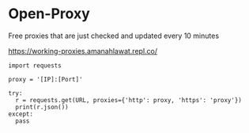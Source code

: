 # Open-Proxy
Free proxies that are just checked and updated every 10 minutes

https://working-proxies.amanahlawat.repl.co/

```
import requests

proxy = '[IP]:[Port]'

try:
  r = requests.get(URL, proxies={'http': proxy, 'https': 'proxy'})
  print(r.json())
except:
  pass

```

